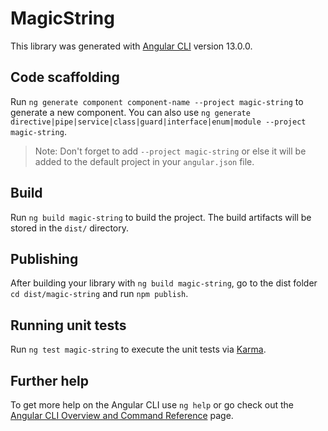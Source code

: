 # MagicString

This library was generated with [Angular CLI](https://github.com/angular/angular-cli) version 13.0.0.

## Code scaffolding

Run `ng generate component component-name --project magic-string` to generate a new component. You can also use `ng generate directive|pipe|service|class|guard|interface|enum|module --project magic-string`.
> Note: Don't forget to add `--project magic-string` or else it will be added to the default project in your `angular.json` file. 

## Build

Run `ng build magic-string` to build the project. The build artifacts will be stored in the `dist/` directory.

## Publishing

After building your library with `ng build magic-string`, go to the dist folder `cd dist/magic-string` and run `npm publish`.

## Running unit tests

Run `ng test magic-string` to execute the unit tests via [Karma](https://karma-runner.github.io).

## Further help

To get more help on the Angular CLI use `ng help` or go check out the [Angular CLI Overview and Command Reference](https://angular.io/cli) page.
